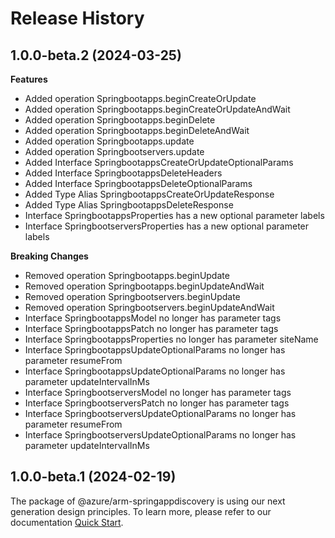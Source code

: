 # Release History
    
## 1.0.0-beta.2 (2024-03-25)
    
**Features**

  - Added operation Springbootapps.beginCreateOrUpdate
  - Added operation Springbootapps.beginCreateOrUpdateAndWait
  - Added operation Springbootapps.beginDelete
  - Added operation Springbootapps.beginDeleteAndWait
  - Added operation Springbootapps.update
  - Added operation Springbootservers.update
  - Added Interface SpringbootappsCreateOrUpdateOptionalParams
  - Added Interface SpringbootappsDeleteHeaders
  - Added Interface SpringbootappsDeleteOptionalParams
  - Added Type Alias SpringbootappsCreateOrUpdateResponse
  - Added Type Alias SpringbootappsDeleteResponse
  - Interface SpringbootappsProperties has a new optional parameter labels
  - Interface SpringbootserversProperties has a new optional parameter labels

**Breaking Changes**

  - Removed operation Springbootapps.beginUpdate
  - Removed operation Springbootapps.beginUpdateAndWait
  - Removed operation Springbootservers.beginUpdate
  - Removed operation Springbootservers.beginUpdateAndWait
  - Interface SpringbootappsModel no longer has parameter tags
  - Interface SpringbootappsPatch no longer has parameter tags
  - Interface SpringbootappsProperties no longer has parameter siteName
  - Interface SpringbootappsUpdateOptionalParams no longer has parameter resumeFrom
  - Interface SpringbootappsUpdateOptionalParams no longer has parameter updateIntervalInMs
  - Interface SpringbootserversModel no longer has parameter tags
  - Interface SpringbootserversPatch no longer has parameter tags
  - Interface SpringbootserversUpdateOptionalParams no longer has parameter resumeFrom
  - Interface SpringbootserversUpdateOptionalParams no longer has parameter updateIntervalInMs
    
    
## 1.0.0-beta.1 (2024-02-19)

The package of @azure/arm-springappdiscovery is using our next generation design principles. To learn more, please refer to our documentation [Quick Start](https://aka.ms/azsdk/js/mgmt/quickstart).
